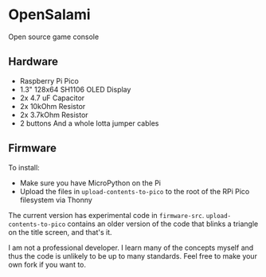 # OpenSalami

Open source game console

## Hardware

* Raspberry Pi Pico
* 1.3" 128x64 SH1106 OLED Display
* 2x 4.7 uF Capacitor
* 2x 10kOhm Resistor
* 2x 3.7kOhm Resistor
* 2 buttons
And a whole lotta jumper cables

## Firmware

To install:
* Make sure you have MicroPython on the Pi
* Upload the files in `upload-contents-to-pico` to the root of the RPi Pico filesystem via Thonny

The current version has experimental code in `firmware-src`. `upload-contents-to-pico` contains an older version of the code that blinks a triangle on the title screen, and that's it.

I am not a professional developer. I learn many of the concepts myself and thus the code is unlikely to be up to many standards. Feel free to make your own fork if you want to.
